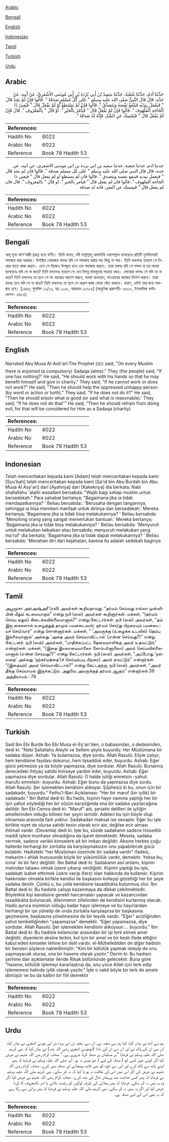 [Arabic](#arabic)

[Bengali](#bengali)

[English](#english)

[Indonesian](#indonesian)

[Tamil](#tamil)

[Turkish](#turkish)

[Urdu](#urdu)

## Arabic


<div dir="rtl" lang="ar" style={{fontSize:'larger',backgroundColor:'#f8f9fa',padding:20}}>
حَدَّثَنَا آدَمُ، حَدَّثَنَا شُعْبَةُ، حَدَّثَنَا سَعِيدُ بْنُ أَبِي بُرْدَةَ بْنِ أَبِي مُوسَى الأَشْعَرِيِّ، عَنْ أَبِيهِ، عَنْ جَدِّهِ، قَالَ قَالَ النَّبِيُّ صلى الله عليه وسلم ‏"‏ عَلَى كُلِّ مُسْلِمٍ صَدَقَةٌ ‏"‏‏.‏ قَالُوا فَإِنْ لَمْ يَجِدْ قَالَ ‏"‏ فَيَعْمَلُ بِيَدَيْهِ فَيَنْفَعُ نَفْسَهُ وَيَتَصَدَّقُ ‏"‏‏.‏ قَالُوا فَإِنْ لَمْ يَسْتَطِعْ أَوْ لَمْ يَفْعَلْ قَالَ ‏"‏ فَيُعِينُ ذَا الْحَاجَةِ الْمَلْهُوفَ ‏"‏‏.‏ قَالُوا فَإِنْ لَمْ يَفْعَلْ قَالَ ‏"‏ فَيَأْمُرُ بِالْخَيْرِ ‏"‏‏.‏ أَوْ قَالَ ‏"‏ بِالْمَعْرُوفِ ‏"‏‏.‏ قَالَ فَإِنْ لَمْ يَفْعَلْ قَالَ ‏"‏ فَيُمْسِكُ عَنِ الشَّرِّ، فَإِنَّهُ لَهُ صَدَقَةٌ ‏"‏‏.‏
</div>
<div style={{backgroundColor:'#f8f9fa',padding:20, marginBottom: 10}}><table> <thead> <tr> <th>References:</th> <th></th> </tr> </thead> <tbody><tr><td>Hadith No</td><td>6022</td></tr><tr><td>Arabic No</td><td>6022</td></tr><tr><td>Reference</td><td>Book 78 Hadith 53</td></tr></tbody></table></div>


<div dir="rtl" lang="ar" style={{fontSize:'larger',backgroundColor:'#f8f9fa',padding:20}}>
حدثنا ادم، حدثنا شعبة، حدثنا سعيد بن ابي بردة بن ابي موسى الاشعري، عن ابيه، عن جده، قال قال النبي صلى الله عليه وسلم " على كل مسلم صدقة ". قالوا فان لم يجد قال " فيعمل بيديه فينفع نفسه ويتصدق ". قالوا فان لم يستطع او لم يفعل قال " فيعين ذا الحاجة الملهوف ". قالوا فان لم يفعل قال " فيامر بالخير ". او قال " بالمعروف ". قال فان لم يفعل قال " فيمسك عن الشر، فانه له صدقة
</div>
<div style={{backgroundColor:'#f8f9fa',padding:20, marginBottom: 10}}><table> <thead> <tr> <th>References:</th> <th></th> </tr> </thead> <tbody><tr><td>Hadith No</td><td>6022</td></tr><tr><td>Arabic No</td><td>6022</td></tr><tr><td>Reference</td><td>Book 78 Hadith 53</td></tr></tbody></table></div>

## Bengali


<div dir="ltr" lang="bn" style={{fontSize:'larger',backgroundColor:'#f8f9fa',padding:20}}>
আবূ মূসা আশ‘আরী (রাঃ) হতে বর্ণিত। তিনি বলেন, নবী সাল্লাল্লাহু আলাইহি ওয়াসাল্লাম বলেছেনঃ প্রতিটি মুসলিমেরই সদাকাহ করা দরকার। উপস্থিত লোকজন বললঃ যদি সে সদাকাহ করার মত কিছু না পায়। তিনি বললেনঃ তাহলে সে নিজের হাতে কাজ করবে। এতে সে নিজেও উপকৃত হবে এবং সদাকাহ করবে। তারা বললঃ যদি সে সক্ষম না হয় অথবা বলেছেনঃ যদি সে না করে? তিনি বললেনঃ তাহলে সে যেন বিপন্ন মাযলূমের সাহায্য করে। লোকেরা বললঃ সে যদি তা না করে? তিনি বললেনঃ তা হলে সে সৎ কাজের আদেশ করবে, অথবা বলেছেন, সাওয়াবের কাজের নির্দেশ করবে। তারা বললঃ তাও যদি সে না করে? তিনি বললেনঃ তা হলে সে খারাপ কাজ থেকে বেঁচে থাকবে। কারণ, এটাই তার জন্য সদাক্বাহ হবে। [১৪৪৫; মুসলিম ১২/১৬, হাঃ ১০০৮, আহমাদ ১৯৭০৬] (আধুনিক প্রকাশনী- ৫৫৮৮, ইসলামিক ফাউন্ডেশন- ৫৪৮৪)
</div>
<div style={{backgroundColor:'#f8f9fa',padding:20, marginBottom: 10}}><table> <thead> <tr> <th>References:</th> <th></th> </tr> </thead> <tbody><tr><td>Hadith No</td><td>6022</td></tr><tr><td>Arabic No</td><td>6022</td></tr><tr><td>Reference</td><td>Book 78 Hadith 53</td></tr></tbody></table></div>

## English


<div dir="ltr" lang="en" style={{fontSize:'larger',backgroundColor:'#f8f9fa',padding:20}}>
Narrated Abu Musa Al-Ash'ari:The Prophet (ﷺ) said, "On every Muslim there is enjoined (a compulsory) Sadaqa (alms)." They (the people) said, "If one has nothing?' He said, "He should work with his hands so that he may benefit himself and give in charity." They said, "If he cannot work or does not work?" He said, "Then he should help the oppressed unhappy person (by word or action or both)." They said, "If he does not do it?" He said, "Then he should enjoin what is good (or said what is reasonable).' They said, "If he does not do that''' He said, "Then he should refrain from doing evil, for that will be considered for Him as a Sadaqa (charity)
</div>
<div style={{backgroundColor:'#f8f9fa',padding:20, marginBottom: 10}}><table> <thead> <tr> <th>References:</th> <th></th> </tr> </thead> <tbody><tr><td>Hadith No</td><td>6022</td></tr><tr><td>Arabic No</td><td>6022</td></tr><tr><td>Reference</td><td>Book 78 Hadith 53</td></tr></tbody></table></div>

## Indonesian


<div dir="ltr" lang="id" style={{fontSize:'larger',backgroundColor:'#f8f9fa',padding:20}}>
Telah menceritakan kepada kami [Adam] telah menceritakan kepada kami [Syu'bah] telah menceritakan kepada kami [Sa'id bin Abu Burdah bin Abu Musa Al Asy'ari] dari [Ayahnya] dari [Kakeknya] dia berkata; Nabi shallallahu 'alaihi wasallam bersabda: "Wajib bagi setiap muslim untuk bersedekah." Para sahabat bertanya; "Bagaimana jika ia tidak mendapatkannya? ' Beliau bersabda:: 'Berusaha dengan tangannya, sehingga ia bisa memberi manfaat untuk dirinya dan bersedekah.' Mereka bertanya; 'Bagaimana jika ia tidak bisa melakukannya? ' Beliau bersabda: 'Menolong orang yang sangat memerlukan bantuan.' Mereka bertanya; 'Bagaimana jika ia tidak bisa melakukannya? ' Beliau bersabda: 'Menyuruh untuk melakukan kebaikan atau bersabda; menyuruh melakukan yang ma'ruf' dia berkata; 'Bagaimana jika ia tidak dapat melakukannya? ' Beliau bersabda: 'Menahan diri dari kejahatan, karena itu adalah sedekah baginya
</div>
<div style={{backgroundColor:'#f8f9fa',padding:20, marginBottom: 10}}><table> <thead> <tr> <th>References:</th> <th></th> </tr> </thead> <tbody><tr><td>Hadith No</td><td>6022</td></tr><tr><td>Arabic No</td><td>6022</td></tr><tr><td>Reference</td><td>Book 78 Hadith 53</td></tr></tbody></table></div>

## Tamil


<div dir="ltr" lang="ta" style={{fontSize:'larger',backgroundColor:'#f8f9fa',padding:20}}>
அபூமூசா அல்அஷ்அரீ (ரலி) அவர்கள் கூறியதாவது: “தர்மம் செய்வது எல்லா முஸ்லிமின் மீதும் கடமையாகும்” என்று நபி (ஸல்) அவர்கள் கூறினார்கள். மக்கள், “(தர்மம் செய்ய ஏதும்) கிடைக்கவில்லையானால்?” என்று கேட்டார்கள். நபி (ஸல்) அவர்கள், “தம் இரு கைகளால் உழைத்துத் தாமும் பயனடைவார்; தர்மம் செய்(து பிறரையும் பயனடையச் செய்)வார்” என்று சொன்னார்கள். மக்கள், “ ‘அவருக்கு (உழைக்க உடலில்) தெம்பு இல்லையானால்’ அல்லது ‘அதை அவர் செய்யாவிட்டால்’ (என்ன செய்வது?)” என்று கேட்டனர். நபி (ஸல்) அவர்கள், “பாதிக்கப்பட்ட தேவையாளிக்கு அவர் உதவட்டும்” என்றார்கள். மக்கள், “(இதை இயலாமையாலோ சோம்பóனாலோ) அவர் செய்யவில்லையானால் (என்ன செய்வது?)” என்று கேட்டார்கள். நபி (ஸல்) அவர்கள், “அப்போது ‘நல்லதை’ அல்லது ‘நற்கர்மத்தை’(ச் செய்யும்படி பிறரை) அவர் ஏவட்டும்” என்றார்கள். “(இதையும்) அவர் செய்யாவிட்டால்?” என்று கேட்டதற்கு, நபி (ஸல்) அவர்கள், “அவர் தீங்கு செய்யாமல் இருக்கட்டும். அதுவே அவருக்குத் தர்மம் ஆகும்” என்றார்கள்.39 அத்தியாயம் : 78
</div>
<div style={{backgroundColor:'#f8f9fa',padding:20, marginBottom: 10}}><table> <thead> <tr> <th>References:</th> <th></th> </tr> </thead> <tbody><tr><td>Hadith No</td><td>6022</td></tr><tr><td>Arabic No</td><td>6022</td></tr><tr><td>Reference</td><td>Book 78 Hadith 53</td></tr></tbody></table></div>

## Turkish


<div dir="ltr" lang="tr" style={{fontSize:'larger',backgroundColor:'#f8f9fa',padding:20}}>
Said İbn Ebi Burde İbn Ebi Musa el-Eş'arı'den, o babasından, o dedesinden, dedi ki: "Nebi Sallallahu Aleyhi ve Sellem şöyle buyurdu: Her Müslümana bir sadaka düşer. Ashab: Ya bulamazsa, diye sordu. Allah Rasulü: Eliyle çalışır, hem kendisine faydası dokunur, hem tasadduk eder, buyurdu. Ashab: Eğer gücü yetmezse ya da böyle yapmazsa, diye sordular. Allah Rasulü: Bunaimış derecedeki ihtiyaç sahibi kimseye yardım eder, buyurdu. Ashab: Eğer yapmazsa diye sordular. Allah Rasulü: O halde iyiliği emretsin -yahut: marufu emretsin- buyurdu. Ashab: Eğer bunu da yapmazsa diye sordu. Allah Rasulü: Şer işlemekten kendisini alıkoyar. Şüphesiz ki bu, onun için bir sadakadır, buyurdu." Fethu'l-Bari Açıklaması: "Her bir maruf (bir iyilik) bir sadakadır." İbn Battal dedi ki: Bu hadis, kişinin hayır namına yaptığı her bir işin yahut söylediği her bir sözün karşılığında ona bir sadaka yazılacağına delildir. İbn Ebi Cemra dedi ki: "Maruf" adı, şeriatin delilleri ile iyiliğin amellerinden olduğu bilinen her şeyin ismidir. Adeten bu işin böyle olup olmaması arasında fark yoktur. Sadakadan maksat ise sevaptır. Eğer bu işle birlikte niyet de olursa sahibi kesin olarak ecir alır, değilse ecir alması ihtimali vardır. (Devamla) dedi ki: İşte bu, sözde sadakanın sadece hissedilir maddi işlere munhasır olmadığına da işaret etmektedir. Mesela, sadaka vermek, sadece varlıklı kimselere ait bir imkan değildir. Aksine herkes çoğu hallerde herhangi bir zorlukla da karşılaşmaksızın onu yapabilecek gücü bulabilir. Hadisteki "her Müslüman üzerinde bir sadaka vardır" ifadesi, mekarim-i ahlak hususunda böyle bir yükümlülük vardır, demektir. Yoksa bu, icma' ile bir farz değildir. İbn Battal dedi ki: Sadakanın asıl anlamı, kişinin malından tatawu olmak üzere çıkarıp verdiğidir. Kişinin yaptığı bu işle, sadakati isabet ettirmek üzere vacip (farz) olan hakkında da kullanılır. Kişinin hakkından olmakla birlikte kendisi ile başkasını kollayıp gözettiği her bir şeye sadaka denilir. Çünkü o, bu yolla kendisine tasaddukta bulunmuş olur. İbn Battal dedi ki: Bu hadiste çalışıp kazanmaya da dikkat çekilmektedir. Böylelikle kişi kendisine gerekli harcamaları yapacak ve kazancından tasaddukta bulunacak, dilenmenin zilletinden de kendisini kurtarmış olacak. Hadis ayrıca mümkün olduğu kadar hayır işlemeye ve bu hayırlardan herhangi bir işe yönelip de onda zorlukla karşılaşırsa bir başkasına geçmesine, başkasına yönelmesine de bir teşvik vardır. "Eğer" acizliğinden yahut tembelliğinden "yapamazsa" demektir. "Eğer yapamazsa, diye sordular. Allah Rasulü: Şer işlemekten kendisini alıkoysun ... buyurdu." İbn Battal dedi ki: Bu hadiste kelamcılar arasından bir işi terk etmek amel değildir, diyenlerin aksine terkin, kul için bir amel ve bir kesb ifade ettiğini kabul eden kimseler lehine bir delil vardır. el-Mühelleblden de diğer hadisin bir benzeri şöylece naklediimiştir: "Kim bir kötülük yapmak isteyip de onu yapmayacak olursa, ona bir hasene olarak yazılır." Derim ki: Bu hadisin şerhine dair açıklamalar ileride Rikak bölümünde gelecektir. Buna göre "hasene, kötülük işlemeyi kararlaştırıp da, onu yüce Allah için terk edip işlememesi halinde iyilik olarak yazılır." İşte o vakit böyle bir terk de amele dönüşür ve bu da kalbin bir fiili demektir
</div>
<div style={{backgroundColor:'#f8f9fa',padding:20, marginBottom: 10}}><table> <thead> <tr> <th>References:</th> <th></th> </tr> </thead> <tbody><tr><td>Hadith No</td><td>6022</td></tr><tr><td>Arabic No</td><td>6022</td></tr><tr><td>Reference</td><td>Book 78 Hadith 53</td></tr></tbody></table></div>

## Urdu


<div dir="rtl" lang="ur" style={{fontSize:'larger',backgroundColor:'#f8f9fa',padding:20}}>
ہم سے آدم نے بیان کیا، کہا ہم سے شعبہ نے، ان سے سعید بن ابی بردہ بن ابی موسیٰ اشعری نے بیان کیا، ان سے ان کے والد نے اور ان سے ان کے دادا (ابوموسیٰ اشعری رضی اللہ عنہ) نے بیان کیا کہ نبی کریم صلی اللہ علیہ وسلم نے فرمایا ”ہر مسلمان پر صدقہ کرنا ضروری ہے۔“ صحابہ کرام رضی اللہ عنہم نے عرض کیا اگر کوئی چیز کسی کو ( صدقہ کے لیے ) جو میسر نہ ہو۔ آپ صلی اللہ علیہ وسلم نے فرمایا کہ پھر اپنے ہاتھ سے کام کرے اور اس سے خود کو بھی فائدہ پہنچائے اور صدقہ بھی کرے۔ صحابہ کرام رضی اللہ عنہم نے عرض کی اگر اس میں اس کی طاقت نہ ہو یا کہا کہ نہ کر سکے۔ نبی کریم صلی اللہ علیہ وسلم نے فرمایا کہ پھر کسی حاجت مند پریشان حال کی مدد کرے۔ صحابہ کرام رضی اللہ عنہم نے عرض کیا اگر وہ یہ بھی نہ کر سکے۔ فرمایا کہ پھر بھلائی کی طرف لوگوں کو رغبت دلائے یا امر بالمعروف کا کرنا عرض کیا اور اگر یہ بھی نہ کر سکے۔ نبی کریم صلی اللہ علیہ وسلم نے فرمایا کہ پھر برائی سے رکا رہے کہ یہ بھی اس کے لیے صدقہ ہے۔
</div>
<div style={{backgroundColor:'#f8f9fa',padding:20, marginBottom: 10}}><table> <thead> <tr> <th>References:</th> <th></th> </tr> </thead> <tbody><tr><td>Hadith No</td><td>6022</td></tr><tr><td>Arabic No</td><td>6022</td></tr><tr><td>Reference</td><td>Book 78 Hadith 53</td></tr></tbody></table></div>